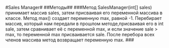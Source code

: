 #Sales Manager#
##Методы##
###Метод  SalesManager(int[] sales) принимает массив sales, затем присваивая его переменной массива в классе.
Метод max() создает переменную max, равной -1. Перебирает массив, который нам передали в прошлом методе,присваивая его в int sale, затем сравнивает её с переменной max, и если значение  sale > max, то переменной max присваивается sale. После перебора всех членов массива метод возвращает переменную max. ###
